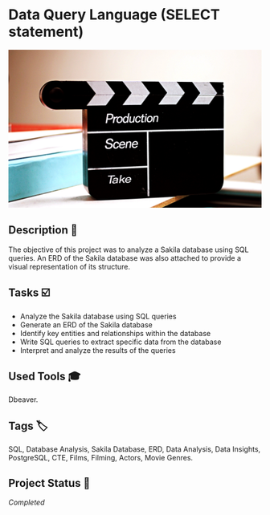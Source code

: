 # Data Query Language (SELECT statement)
![YM-logo](sakila.jpg)

## Description :key:
The objective of this project was to analyze a Sakila database using SQL queries. An ERD of the Sakila database was also attached to provide a visual representation of its structure.


## Tasks :ballot_box_with_check:
- Analyze the Sakila database using SQL queries
- Generate an ERD of the Sakila database
- Identify key entities and relationships within the database
- Write SQL queries to extract specific data from the database
- Interpret and analyze the results of the queries


## Used Tools :mortar_board:
Dbeaver.


## Tags :label:
SQL, Database Analysis, Sakila Database, ERD, Data Analysis, Data Insights, PostgreSQL, CTE, Films, Filming, Actors, Movie Genres. 

## Project Status :black_square_button:
_Completed_ 
